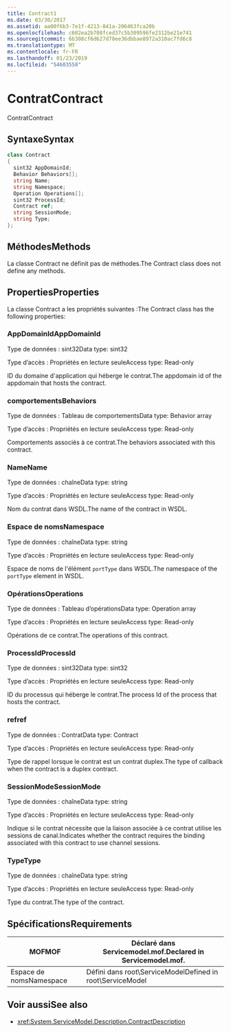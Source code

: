 ```yaml
---
title: Contract1
ms.date: 03/30/2017
ms.assetid: aa00f6b3-7e1f-4213-841a-206463fca20b
ms.openlocfilehash: c602ea2b708fced37c5b309596fe2312be21e741
ms.sourcegitcommit: 6b308cf6d627d78ee36dbbae8972a310ac7fd6c8
ms.translationtype: MT
ms.contentlocale: fr-FR
ms.lasthandoff: 01/23/2019
ms.locfileid: "54603558"
---
```

# <a name="contract"></a><span data-ttu-id="9d5c5-102">Contrat</span><span class="sxs-lookup"><span data-stu-id="9d5c5-102">Contract</span></span>
<span data-ttu-id="9d5c5-103">Contrat</span><span class="sxs-lookup"><span data-stu-id="9d5c5-103">Contract</span></span>  
  
## <a name="syntax"></a><span data-ttu-id="9d5c5-104">Syntaxe</span><span class="sxs-lookup"><span data-stu-id="9d5c5-104">Syntax</span></span>  
  
```csharp
class Contract  
{  
  sint32 AppDomainId;  
  Behavior Behaviors[];  
  string Name;  
  string Namespace;  
  Operation Operations[];  
  sint32 ProcessId;  
  Contract ref;  
  string SessionMode;  
  string Type;  
};  
```  
  
## <a name="methods"></a><span data-ttu-id="9d5c5-105">Méthodes</span><span class="sxs-lookup"><span data-stu-id="9d5c5-105">Methods</span></span>  
 <span data-ttu-id="9d5c5-106">La classe Contract ne définit pas de méthodes.</span><span class="sxs-lookup"><span data-stu-id="9d5c5-106">The Contract class does not define any methods.</span></span>  
  
## <a name="properties"></a><span data-ttu-id="9d5c5-107">Properties</span><span class="sxs-lookup"><span data-stu-id="9d5c5-107">Properties</span></span>  
 <span data-ttu-id="9d5c5-108">La classe Contract a les propriétés suivantes :</span><span class="sxs-lookup"><span data-stu-id="9d5c5-108">The Contract class has the following properties:</span></span>  
  
### <a name="appdomainid"></a><span data-ttu-id="9d5c5-109">AppDomainId</span><span class="sxs-lookup"><span data-stu-id="9d5c5-109">AppDomainId</span></span>  
 <span data-ttu-id="9d5c5-110">Type de données : sint32</span><span class="sxs-lookup"><span data-stu-id="9d5c5-110">Data type: sint32</span></span>  
  
 <span data-ttu-id="9d5c5-111">Type d’accès : Propriétés en lecture seule</span><span class="sxs-lookup"><span data-stu-id="9d5c5-111">Access type: Read-only</span></span>  
  
 <span data-ttu-id="9d5c5-112">ID du domaine d'application qui héberge le contrat.</span><span class="sxs-lookup"><span data-stu-id="9d5c5-112">The appdomain id of the appdomain that hosts the contract.</span></span>  
  
### <a name="behaviors"></a><span data-ttu-id="9d5c5-113">comportements</span><span class="sxs-lookup"><span data-stu-id="9d5c5-113">Behaviors</span></span>  
 <span data-ttu-id="9d5c5-114">Type de données : Tableau de comportements</span><span class="sxs-lookup"><span data-stu-id="9d5c5-114">Data type: Behavior array</span></span>  
  
 <span data-ttu-id="9d5c5-115">Type d’accès : Propriétés en lecture seule</span><span class="sxs-lookup"><span data-stu-id="9d5c5-115">Access type: Read-only</span></span>  
  
 <span data-ttu-id="9d5c5-116">Comportements associés à ce contrat.</span><span class="sxs-lookup"><span data-stu-id="9d5c5-116">The behaviors associated with this contract.</span></span>  
  
### <a name="name"></a><span data-ttu-id="9d5c5-117">Name</span><span class="sxs-lookup"><span data-stu-id="9d5c5-117">Name</span></span>  
 <span data-ttu-id="9d5c5-118">Type de données : chaîne</span><span class="sxs-lookup"><span data-stu-id="9d5c5-118">Data type: string</span></span>  
  
 <span data-ttu-id="9d5c5-119">Type d’accès : Propriétés en lecture seule</span><span class="sxs-lookup"><span data-stu-id="9d5c5-119">Access type: Read-only</span></span>  
  
 <span data-ttu-id="9d5c5-120">Nom du contrat dans WSDL.</span><span class="sxs-lookup"><span data-stu-id="9d5c5-120">The name of the contract in WSDL.</span></span>  
  
### <a name="namespace"></a><span data-ttu-id="9d5c5-121">Espace de noms</span><span class="sxs-lookup"><span data-stu-id="9d5c5-121">Namespace</span></span>  
 <span data-ttu-id="9d5c5-122">Type de données : chaîne</span><span class="sxs-lookup"><span data-stu-id="9d5c5-122">Data type: string</span></span>  
  
 <span data-ttu-id="9d5c5-123">Type d’accès : Propriétés en lecture seule</span><span class="sxs-lookup"><span data-stu-id="9d5c5-123">Access type: Read-only</span></span>  
  
 <span data-ttu-id="9d5c5-124">Espace de noms de l'élément `portType` dans WSDL.</span><span class="sxs-lookup"><span data-stu-id="9d5c5-124">The namespace of the `portType` element in WSDL.</span></span>  
  
### <a name="operations"></a><span data-ttu-id="9d5c5-125">Opérations</span><span class="sxs-lookup"><span data-stu-id="9d5c5-125">Operations</span></span>  
 <span data-ttu-id="9d5c5-126">Type de données : Tableau d’opérations</span><span class="sxs-lookup"><span data-stu-id="9d5c5-126">Data type: Operation array</span></span>  
  
 <span data-ttu-id="9d5c5-127">Type d’accès : Propriétés en lecture seule</span><span class="sxs-lookup"><span data-stu-id="9d5c5-127">Access type: Read-only</span></span>  
  
 <span data-ttu-id="9d5c5-128">Opérations de ce contrat.</span><span class="sxs-lookup"><span data-stu-id="9d5c5-128">The operations of this contract.</span></span>  
  
### <a name="processid"></a><span data-ttu-id="9d5c5-129">ProcessId</span><span class="sxs-lookup"><span data-stu-id="9d5c5-129">ProcessId</span></span>  
 <span data-ttu-id="9d5c5-130">Type de données : sint32</span><span class="sxs-lookup"><span data-stu-id="9d5c5-130">Data type: sint32</span></span>  
  
 <span data-ttu-id="9d5c5-131">Type d’accès : Propriétés en lecture seule</span><span class="sxs-lookup"><span data-stu-id="9d5c5-131">Access type: Read-only</span></span>  
  
 <span data-ttu-id="9d5c5-132">ID du processus qui héberge le contrat.</span><span class="sxs-lookup"><span data-stu-id="9d5c5-132">The process Id of the process that hosts the contract.</span></span>  
  
### <a name="ref"></a><span data-ttu-id="9d5c5-133">ref</span><span class="sxs-lookup"><span data-stu-id="9d5c5-133">ref</span></span>  
 <span data-ttu-id="9d5c5-134">Type de données : Contrat</span><span class="sxs-lookup"><span data-stu-id="9d5c5-134">Data type: Contract</span></span>  
  
 <span data-ttu-id="9d5c5-135">Type d’accès : Propriétés en lecture seule</span><span class="sxs-lookup"><span data-stu-id="9d5c5-135">Access type: Read-only</span></span>  
  
 <span data-ttu-id="9d5c5-136">Type de rappel lorsque le contrat est un contrat duplex.</span><span class="sxs-lookup"><span data-stu-id="9d5c5-136">The type of callback when the contract is a duplex contract.</span></span>  
  
### <a name="sessionmode"></a><span data-ttu-id="9d5c5-137">SessionMode</span><span class="sxs-lookup"><span data-stu-id="9d5c5-137">SessionMode</span></span>  
 <span data-ttu-id="9d5c5-138">Type de données : chaîne</span><span class="sxs-lookup"><span data-stu-id="9d5c5-138">Data type: string</span></span>  
  
 <span data-ttu-id="9d5c5-139">Type d’accès : Propriétés en lecture seule</span><span class="sxs-lookup"><span data-stu-id="9d5c5-139">Access type: Read-only</span></span>  
  
 <span data-ttu-id="9d5c5-140">Indique si le contrat nécessite que la liaison associée à ce contrat utilise les sessions de canal.</span><span class="sxs-lookup"><span data-stu-id="9d5c5-140">Indicates whether the contract requires the binding associated with this contract to use channel sessions.</span></span>  
  
### <a name="type"></a><span data-ttu-id="9d5c5-141">Type</span><span class="sxs-lookup"><span data-stu-id="9d5c5-141">Type</span></span>  
 <span data-ttu-id="9d5c5-142">Type de données : chaîne</span><span class="sxs-lookup"><span data-stu-id="9d5c5-142">Data type: string</span></span>  
  
 <span data-ttu-id="9d5c5-143">Type d’accès : Propriétés en lecture seule</span><span class="sxs-lookup"><span data-stu-id="9d5c5-143">Access type: Read-only</span></span>  
  
 <span data-ttu-id="9d5c5-144">Type du contrat.</span><span class="sxs-lookup"><span data-stu-id="9d5c5-144">The type of the contract.</span></span>  
  
## <a name="requirements"></a><span data-ttu-id="9d5c5-145">Spécifications</span><span class="sxs-lookup"><span data-stu-id="9d5c5-145">Requirements</span></span>  
  
|<span data-ttu-id="9d5c5-146">MOF</span><span class="sxs-lookup"><span data-stu-id="9d5c5-146">MOF</span></span>|<span data-ttu-id="9d5c5-147">Déclaré dans Servicemodel.mof.</span><span class="sxs-lookup"><span data-stu-id="9d5c5-147">Declared in Servicemodel.mof.</span></span>|  
|---------|-----------------------------------|  
|<span data-ttu-id="9d5c5-148">Espace de noms</span><span class="sxs-lookup"><span data-stu-id="9d5c5-148">Namespace</span></span>|<span data-ttu-id="9d5c5-149">Défini dans root\ServiceModel</span><span class="sxs-lookup"><span data-stu-id="9d5c5-149">Defined in root\ServiceModel</span></span>|  
  
## <a name="see-also"></a><span data-ttu-id="9d5c5-150">Voir aussi</span><span class="sxs-lookup"><span data-stu-id="9d5c5-150">See also</span></span>
- <xref:System.ServiceModel.Description.ContractDescription>
